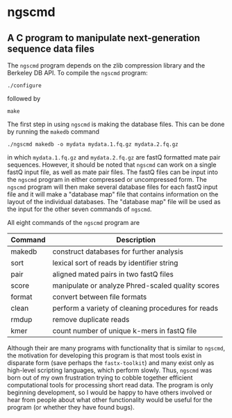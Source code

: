 ngscmd
======

A C program to manipulate next-generation sequence data files
-------------------------------------------------------------

The `ngscmd` program depends on the zlib compression library and
the Berkeley DB API. To compile the `ngscmd` program:

	./configure

followed by

	make

The first step in using `ngscmd` is making the database files. This
can be done by running the `makedb` command

	./ngscmd makedb -o mydata mydata.1.fq.gz mydata.2.fq.gz

in which `mydata.1.fq.gz` and `mydata.2.fq.gz` are fastQ formatted
mate pair sequences. However, it should be noted that `ngscmd` can
work on a single fastQ input file, as well as mate pair files.
The fastQ files can be input into the `ngscmd` program in either 
compressed or uncompressed form. The `ngscmd` program will then 
make several database files for each fastQ input file and it will
make a "database map" file that contains information on the layout
of the individual databases. The "database map" file will be used
as the input for the other seven commands of `ngscmd`.

All eight commands of the `ngscmd` program are

Command | Description
------- | -----------
makedb  | construct databases for further analysis
sort    | lexical sort of reads by identifier string
pair    | aligned mated pairs in two fastQ files
score   | manipulate or analyze Phred-scaled quality scores
format  | convert between file formats
clean   | perform a variety of cleaning procedures for reads
rmdup   | remove duplicate reads
kmer    | count number of unique k-mers in fastQ file

Although their are many programs with functionality that is
similar to `ngscmd`, the motivation for developing this program
is that most tools exist in disparate form (save perhaps the `fastx-toolkit`)
and many exist only as high-level scripting languages, which 
perform slowly. Thus, `ngscmd` was born out of my own frustration
trying to cobble together efficient computational tools for
processing short read data. The program is only beginning 
development, so I would be happy to have others involved or
hear from people about what other functionality would be useful
for the program (or whether they have found bugs).
